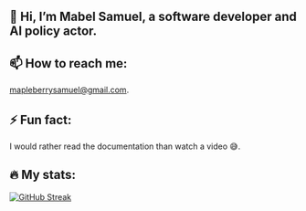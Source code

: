 ## 👋 Hi, I’m Mabel Samuel, a software developer and AI policy actor.
## 📫 How to reach me: 
mapleberrysamuel@gmail.com.
## ⚡ Fun fact: 
I would rather read the documentation than watch a video 😅.
## 🔥 My stats:

[![GitHub Streak](https://github-readme-streak-stats.herokuapp.com?user=MabelSamuel&exclude_days=Sun%2CSat)](https://git.io/streak-stats)

<!---
MabelSamuel/MabelSamuel is a ✨ special ✨ repository because its `README.md` (this file) appears on your GitHub profile.
You can click the Preview link to take a look at your changes.
--->
